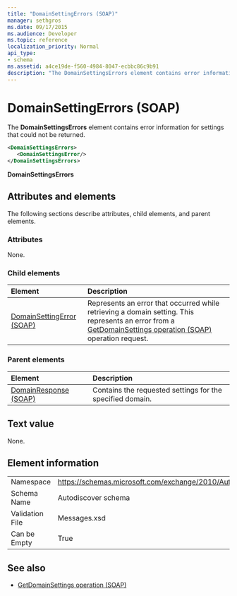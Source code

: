 ```yaml
---
title: "DomainSettingErrors (SOAP)"
manager: sethgros
ms.date: 09/17/2015
ms.audience: Developer
ms.topic: reference
localization_priority: Normal
api_type:
- schema
ms.assetid: a4ce19de-f560-4984-8047-ecbbc86c9b91
description: "The DomainSettingsErrors element contains error information for settings that could not be returned."
---
```


# DomainSettingErrors (SOAP)

The **DomainSettingsErrors** element contains error information for settings that could not be returned. 
  
```XML
<DomainSettingsErrors>
   <DomainSettingsError/>
</DomainSettingsErrors>
```

 **DomainSettingsErrors**
## Attributes and elements

The following sections describe attributes, child elements, and parent elements.
  
### Attributes

None.
  
### Child elements

|**Element**|**Description**|
|:-----|:-----|
|[DomainSettingError (SOAP)](domainsettingerror-soap.md) <br/> |Represents an error that occurred while retrieving a domain setting. This represents an error from a [GetDomainSettings operation (SOAP)](getdomainsettings-operation-soap.md) operation request.  <br/> |
   
### Parent elements

|**Element**|**Description**|
|:-----|:-----|
|[DomainResponse (SOAP)](domainresponse-soap.md) <br/> |Contains the requested settings for the specified domain.  <br/> |
   
## Text value

None.
  
## Element information

|||
|:-----|:-----|
|Namespace  <br/> |https://schemas.microsoft.com/exchange/2010/Autodiscover  <br/> |
|Schema Name  <br/> |Autodiscover schema  <br/> |
|Validation File  <br/> |Messages.xsd  <br/> |
|Can be Empty  <br/> |True  <br/> |
   
## See also

- [GetDomainSettings operation (SOAP)](getdomainsettings-operation-soap.md)

